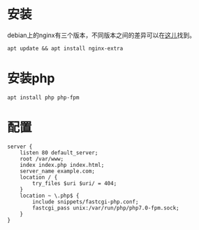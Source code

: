 # 安装
debian上的nginx有三个版本，不同版本之间的差异可以在[这儿](https://wiki.debian.org/Nginx)找到。

```
apt update && apt install nginx-extra
```

# 安装php
```
apt install php php-fpm
```

# 配置

```
server {
    listen 80 default_server;
    root /var/www;
    index index.php index.html;
    server_name example.com;
    location / {
        try_files $uri $uri/ = 404;
    }
    location ~ \.php$ {
        include snippets/fastcgi-php.conf;
        fastcgi_pass unix:/var/run/php/php7.0-fpm.sock;
    }
}
```